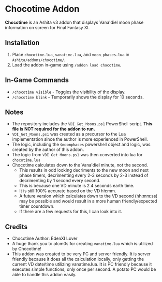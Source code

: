 # Chocotime Addon

**Chocotime** is an Ashita v3 addon that displays Vana'diel moon phase information on screen for Final Fantasy XI.

## Installation
1. Place `chocotime.lua`, `vanatime.lua`, and `moon_phases.lua` in `Ashita/addons/chocotime/`.
2. Load the addon in-game using `/addon load chocotime`.
   
## In-Game Commands
- `/chocotime visible` - Toggles the visibility of the display.
- `/chocotime blink` - Temporarily shows the display for 10 seconds.

## Notes
- The repository includes the `VDI_Get_Moons.ps1` PowerShell script. **This file is NOT required for the addon to run.**
- `VDI_Get_Moons.ps1` was created as a precursor to the Lua implementation since the author is more experienced in PowerShell.
- The logic, including the `$moonphases` powershell object and logic, was created by the author of this addon.
- The logic from `VDI_Get_Moons.ps1` was then converted into lua for `chocotime.lua`
- Chocotime calculates down to the Vana'diel minute, not the second.
  - This results in odd looking decriments to the new moon and next phase timers, decrimenting every 2-3 seconds by 2-3 instead of decrimenting by 1 second every second.
  - This is because one VD minute is 2.4 seconds earth time.
  - It is still 100% accurate based on the VD hh:mm.
  - A future version which calculates down to the VD second (hh:mm:ss) may be possible and would result in a more human friendly/expected timer countdown.
  - If there are a few requests for this, I can look into it.

## Credits
- Chocotime Author: EdenXI Lover
- A huge thank you to atom0s for creating `vanatime.lua` which is utilized by Chocotime!
- This addon was created to be very PC and server friendly.  It is server friendly because it does all the calculation locally, only getting the current VD date/time utilizing vanatime.lua.  It is PC friendly because it executes simple functions, only once per second.  A potato PC would be able to handle this addon easily.
